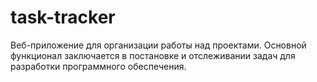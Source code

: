 # task-tracker

Веб-приложение для организации работы над проектами. 
Основной функционал заключается в постановке и отслеживании задач для разработки программного обеспечения.